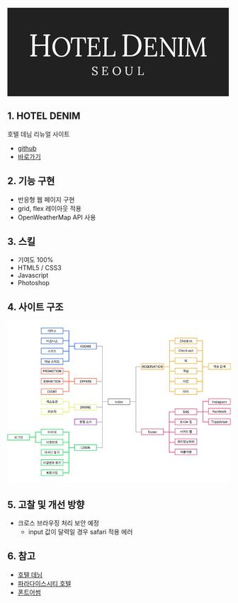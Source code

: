 ![logo_denim](/portfolio/denim/logo_denim.png)

## 1. HOTEL DENIM
호텔 데님 리뉴얼 사이트
* [github](https://github.com/pic22ti/pic22ti.github.io/tree/master/portfolio/denim)
* [바로가기](https://pic22ti.github.io/portfolio/denim/index.html)

## 2. 기능 구현
* 반응형 웹 페이지 구현
* grid, flex 레이아웃 적용
* OpenWeatherMap API 사용

## 3. 스킬
* 기여도 100%
* HTML5 / CSS3
* Javascript
* Photoshop

## 4. 사이트 구조
![sitemap_denim](/portfolio/denim/sitemap_denim.jpg)

## 5. 고찰 및 개선 방향
* 크로스 브라우징 처리 보안 예정
  - input 값이 달력일 경우 safari 적용 에러

## 6. 참고
* [호텔 데님](http://hoteldenim.com/)
* [파라다이스시티 호텔](https://www.p-city.com/)
* [폰트어썸](https://fontawesome.com/)
